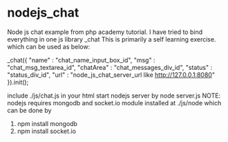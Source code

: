 nodejs_chat
===========

Node js chat example from php academy tutorial.
I have tried to bind everything in one js library _chat 
This is primarily a self learning exercise.
which can be used as below:

_chat({
				"name" : "chat_name_input_box_id",
				"msg" : "chat_msg_textarea_id",
				"chatArea" : "chat_messages_div_id",
				"status" : "status_div_id",
				"url" : "node_js_chat_server_url like http://127.0.0.1:8080"
			}).init();


include ./js/chat.js in your html
start nodejs server by node server.js
NOTE: nodejs requires mongodb and socket.io module installed 
at ./js/node which can be done by 
1. npm install mongodb
2. npm install socket.io

